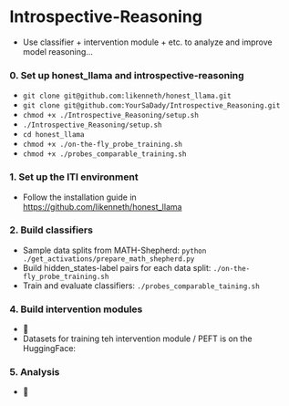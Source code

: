 # Introspective-Reasoning
   - Use classifier + intervention module + etc. to analyze and improve model reasoning...
### 0. Set up honest_llama and introspective-reasoning
   - `git clone git@github.com:likenneth/honest_llama.git`
   - `git clone git@github.com:YourSaDady/Introspective_Reasoning.git`
   - `chmod +x ./Introspective_Reasoning/setup.sh`
   - `./Introspective_Reasoning/setup.sh`
   - `cd honest_llama`
   - `chmod +x ./on-the-fly_probe_training.sh`
   - `chmod +x ./probes_comparable_training.sh`
### 1. Set up the ITI environment
  - Follow the installation guide in https://github.com/likenneth/honest_llama
### 2. Build classifiers
  - Sample data splits from MATH-Shepherd: `python ./get_activations/prepare_math_shepherd.py`
  - Build hidden_states-label pairs for each data split: `./on-the-fly_probe_training.sh`
  - Train and evaluate classifiers: `./probes_comparable_taining.sh`
### 4. Build intervention modules
  - :wrench:
  - Datasets for training teh intervention module / PEFT is on the HuggingFace: 
### 5. Analysis
  - :wrench:
